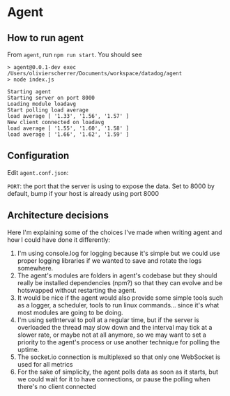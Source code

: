 # Agent

## How to run agent

From `agent`, run `npm run start`. You should see

```
> agent@0.0.1-dev exec /Users/olivierscherrer/Documents/workspace/datadog/agent
> node index.js

Starting agent
Starting server on port 8000
Loading module loadavg
Start polling load average
load average [ '1.33', '1.56', '1.57' ]
New client connected on loadavg
load average [ '1.55', '1.60', '1.58' ]
load average [ '1.66', '1.62', '1.59' ]
```

## Configuration

Edit `agent.conf.json`:

`PORT`: the port that the server is using to expose the data. Set to 8000 by default, bump if your host is already using port 8000

## Architecture decisions

Here I'm explaining some of the choices I've made when writing agent and how I could have done it differently:

1. I'm using console.log for logging because it's simple but we could use proper logging libraries if we wanted to save and rotate the logs somewhere.
2. The agent's modules are folders in agent's codebase but they should really be installed dependencies (npm?) so that they can evolve and be hotswapped without restarting the agent.
3. It would be nice if the agent would also provide some simple tools such as a logger, a scheduler, tools to run linux commands... since it's what most modules are going to be doing.
4. I'm using setInterval to poll at a regular time, but if the server is overloaded the thread may slow down and the interval may tick at a slower rate, or maybe not at all anymore,
 so we may want to set a priority to the agent's process or use another technique for polling the uptime.
5. The socket.io connection is multiplexed so that only one WebSocket is used for all metrics
6. For the sake of simplicity, the agent polls data as soon as it starts, but we could wait for it to have connections, or pause the polling when
 there's no client connected
